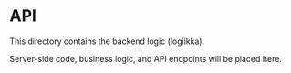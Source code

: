 # API

This directory contains the backend logic (logiikka).

Server-side code, business logic, and API endpoints will be placed here.